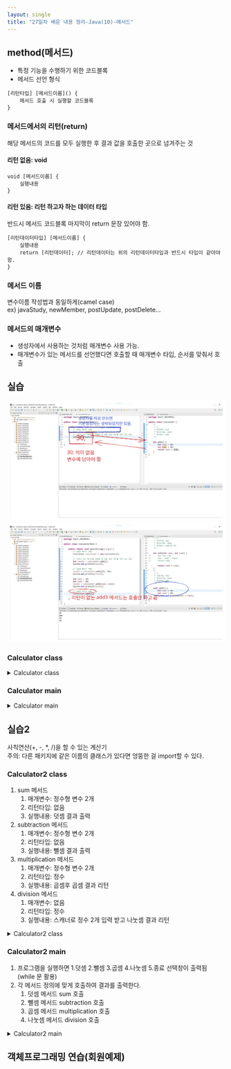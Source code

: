 ```yaml
---
layout: single
title: "27일차 배운 내용 정리-Java(10)-메서드"
---
```


## method(메서드)

- 특정 기능을 수행하기 위한 코드블록
- 메서드 선언 형식

```
[리턴타입] [메서드이름]() {
    메서드 호출 시 실행할 코드블록
}
```

### 메서드에서의 리턴(return)

해당 메서드의 코드를 모두 실행한 후 결과 값을 호출한 곳으로 넘겨주는 것

#### 리턴 없음: void

```
void [메서드이름] {
    실행내용
}
```

#### 리턴 있음: 리턴 하고자 하는 데이터 타입

반드시 메서드 코드블록 마지막이 return 문장 있어야 함.

```
[리턴데이터타입] [메서드이름] {
    실행내용
    return [리턴데이터]; // 리턴데이터는 위의 리턴데이터타입과 반드시 타입이 같아야 함.
}
```

### 메서드 이름

변수이름 작성법과 동일하게(camel case)  
ex) javaStudy, newMember, postUpdate, postDelete...

### 메서드의 매개변수

- 생성자에서 사용하는 것처럼 매개변수 사용 가능.
- 매개변수가 있는 메서드를 선언했다면 호출할 때 매개변수 타입, 순서를 맞춰서 호출

## 실습

<img src="..\assets\images\Untitled-2022-04-25-1540.svg">
<img src="..\assets\images\Untitled-2022-04-25-1010.svg">

### Calculator class

<details>
<summary>
Calculator class
</summary>
<div markdown="1">

```java
public class Calculator {
	/*
	 * 1.
	 * 리턴타입: int
	 * 메서드이름: add1
	 * 매개변수: 없음
	 */
	
	int add1() {
		int num1 = 10;
		int num2 = 20;
		return num1 + num2;
	}
	
	/*
	 * 2.
	 * 리턴타입: int
	 * 매서드이름: add2
	 * 매개변수: int타입 2개
	 */
	
	int add2(int num1, int num2) {
//		int sum = 0;
//		sum = num1 + num2;
//		return sum;
		
		return num1 + num2;
	}
	
	/*
	 * 3.
	 * 리텁타입: 없음
	 * 메서드이름: add3
	 * 매개변수: 없음
	 */
	
	void add3() {
		int num1 = 10;
		int num2 = 20;
		System.out.println(num1 + num2);
	}
	
	/*
	 * 4.
	 * 리턴타입: 없음
	 * 메서드이름: add4
	 * 매개변수: int 타입 2개
	 */
	
	void add4(int num1, int num2) {
		System.out.println(num1 + num2);
	}
	
	/*
	 * 5.
	 * 리턴타입: String
	 * 메서드이름: add5
	 * 매개변수: 없음
	 */
	
	String add5() {
		return "나부렀어?";
	}
	
	/*
	 * 6.
	 * 리턴타입: String
	 * 메서드이름: add6
	 * 매개변수: String 1개, int 1개
	 * 실행내용: String값은 뒤에 !!를 추가해서 리턴.
	 * 			int 값은 단순 출력만.
	 */
	
	String add6(String str, int num1) {
		String result = str + "!!";
		System.out.println(num1);
		return result;
	}
	
	/*
	 * 7.
	 * 리턴타입: boolean
	 * 메서드이름: add7
	 * 매개변수: int 타입 2개
	 * 실행내용: 매개변수 2개의 합이 10보다 크면 true리턴
	 * 			10보다 작으면 false 리턴
	 */

	boolean add7(int num1, int num2) {
		int sum = num1 + num2;
		if(sum > 10) {
			return true;
		}
		else {
			return false;
		}
	}
}
```

</div>
</details>

### Calculator main

<details>
<summary>
Calculator main
</summary>
<div markdown="1">

```java
public class CalculatorMain {

	public static void main(String[] args) {
		// add1 메서드 호출
		Calculator calculator = new Calculator();
		
		// 리턴이 있는 메서드를 호출할 때 호출 결과 처리를 위한 코드 필요
		int result = calculator.add1();
		System.out.println(result);
		
		// add2 메서드 호출
		result = calculator.add2(121, 79);
		System.out.println(result);
		
		int num1 = 10;
		int num2 = 20;
		result = calculator.add2(num1, num2);
		System.out.println(result);
		
		// add3 메서드 호출
		calculator.add3();

		// add4 메서드 호출
		calculator.add4(10, 21);
		
		// add5 메서드 호출
		String strResult = calculator.add5();
		System.out.println(strResult);
		
		// add6 메서드 호출
		strResult = calculator.add6("이게뭐지", 55);
		System.out.println(strResult);
		
		// add7 메서드 호출
		boolean boolResult = calculator.add7(5, 6);
		System.out.println(boolResult);
	}

}
```

</div>
</details>

## 실습2

사칙연산(+, -, *, /)을 할 수 있는 계산기  
주의: 다른 패키지에 같은 이름의 클래스가 있다면 엉뚱한 걸 import할 수 있다.

### Calculator2 class

 1. sum 메서드 
    1. 매개변수: 정수형 변수 2개
    2. 리턴타입: 없음 
    3. 실행내용: 덧셈 결과 출력 
2. subtraction 메서드 
    1. 매개변수: 정수형 변수 2개 
    2. 리턴타입: 없음
    3. 실행내용: 뺄셈 결과 출력
3. multiplication 메서드 
    1. 매개변수: 정수형 변수 2개
    2. 리턴타입: 정수
    3. 실행내용: 곱셈후 곱셈 결과 리턴 
4. division 메서드 
    1. 매개변수: 없음
    2. 리턴타입: 정수
    3. 실행내용: 스캐너로 정수 2개 입력 받고 나눗셈 결과 리턴 

<details>
<summary>
Calculator2 class
</summary>
<div markdown="1">

```java
public class Calculator2 {

//    1. sum 메서드 
//        1. 매개변수: 정수형 변수 2개
//        2. 리턴타입: 없음 
//        3. 실행내용: 덧셈 결과 출력 

	void sum(int num1, int num2) {
		System.out.println(num1 + num2);
	}

//    2. subtraction 메서드 
//        1. 매개변수: 정수형 변수 2개 
//        2. 리턴타입: 없음
//        3. 실행내용: 뺄셈 결과 출력

	void sub(int num1, int num2) {
		System.out.println(num1 - num2);
	}

//    3. multiplication 메서드 
//        1. 매개변수: 정수형 변수 2개
//        2. 리턴타입: 정수
//        3. 실행내용: 곱셈후 곱셈 결과 리턴 

	int mul(int num1, int num2) {
		return num1 * num2;
	}

//    4. division 메서드 
//        1. 매개변수: 없음
//        2. 리턴타입: 정수
//        3. 실행내용: 스캐너로 정수 2개 입력 받고 나눗셈 결과 리턴 

	int div() {
		Scanner scan = new Scanner(System.in);
		System.out.print("첫번째 숫자: ");
		int num1 = scan.nextInt();
		System.out.print("두번째 숫자: ");
		int num2 = scan.nextInt();
		return num1 / num2;
	}

}
```

</div>
</details>

### Calculator2 main

1. 프로그램을 실행하면 1.덧셈 2.뺄셈 3.곱셈 4.나눗셈 5.종료 선택창이 출력됨 (while 문 활용)
2. 각 메서드 정의에 맞게 호출하여 결과를 출력한다. 
    1. 덧셈 메서드 sum 호출  
    2. 뺄셈 메서드 subtraction 호출 
    3. 곱셈 메서드 multiplication 호출 
    4. 나눗셈 메서드 division 호출

<details>
<summary>
Calculator2 main
</summary>
<div markdown="1">

```java
		Scanner scan = new Scanner(System.in);
		Calculator2 cal2 = new Calculator2();

//      1. 프로그램을 실행하면 1.덧셈 2.뺄셈 3.곱셈 4.나눗셈 5.종료 선택창이 출력됨 (while 문 활용)
//      2. 각 메서드 정의에 맞게 호출하여 결과를 출력한다. 
//      1. 덧셈 메서드 sum 호출  
//      2. 뺄셈 메서드 subtraction 호출 
//      3. 곱셈 메서드 multiplication 호출 
//      4. 나눗셈 메서드 division 호출

		boolean run = true;
		int select = 0, num1 = 0, num2 = 0;

		while (run) {
			System.out.println("1.덧셈|2.뺄셈|3.곱셈|4.나눗셈|5.종료");
			System.out.print("원하는 번호 입력: ");
			select = scan.nextInt();

			if (select == 1) {
				System.out.print("첫번째 숫자: ");
				num1 = scan.nextInt();
				System.out.print("두번째 숫자: ");
				num2 = scan.nextInt();
				System.out.print("결과: ");
				cal2.sum(num1, num2);
			} else if (select == 2) {
				System.out.print("첫번째 숫자: ");
				num1 = scan.nextInt();
				System.out.print("두번째 숫자: ");
				num2 = scan.nextInt();
				System.out.print("결과: ");
				cal2.sub(num1, num2);
			} else if (select == 3) {
				System.out.print("첫번째 숫자: ");
				num1 = scan.nextInt();
				System.out.print("두번째 숫자: ");
				num2 = scan.nextInt();
				System.out.println("결과: " + cal2.mul(num1, num2));
			} else if (select == 4) {
				System.out.println("결과: " + cal2.div());
			} else if (select == 5) {
				System.out.println("종료");
				run = false;
			} else {
				System.out.println("번호입력 오류");
			}
		}
```
</div>
</details>

## 객체프로그래밍 연습(회원예제)

